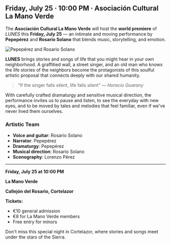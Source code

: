 ﻿## Friday, July 25 · 10:00 PM · Asociación Cultural La Mano Verde

The **Asociación Cultural La Mano Verde** will host the **world premiere** of *LUNES* this **Friday, July 25** — an intimate and moving performance by **Pepepérez** and **Rosario Solano** that blends music, storytelling, and emotion.

![Pepepérez and Rosario Solano](/images/blog/2025-07-21-pepeperes-rosario-solano-lunes/cartel.jpg)

**LUNES** brings stories and songs of life that you might hear in your own neighborhood. A graffitied wall, a street singer, and an old man who knows the life stories of the neighbors become the protagonists of this soulful artistic proposal that connects deeply with our shared humanity.

> “If the singer falls silent, life falls silent” — *Horacio Guarany*

With carefully crafted dramaturgy and sensitive musical direction, the performance invites us to pause and listen, to see the everyday with new eyes, and to be moved by tales and melodies that feel familiar, even if we've never lived them ourselves.

### Artistic Team
- **Voice and guitar**: Rosario Solano  
- **Narrator**: Pepepérez  
- **Dramaturgy**: Pepepérez  
- **Musical direction**: Rosario Solano  
- **Scenography**: Lorenzo Pérez

---

**Friday, July 25 at 10:00 PM**

**La Mano Verde**

**Callejón del Rosario, Cortelazor**

**Tickets:**

* €10 general admission  
* €8 for La Mano Verde members  
* Free entry for minors

Don't miss this special night in Cortelazor, where stories and songs meet under the stars of the Sierra.
